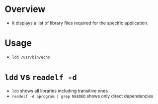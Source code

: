 # Overview
* it displays a list of library files required for the specific application.

# Usage
* `ldd /usr/bin/echo`

# `ldd` vs `readelf -d`
* `ldd` shows all libraries including transitive ones
* `readelf -d aprogram | grep NEEDED` shows only direct dependencies
